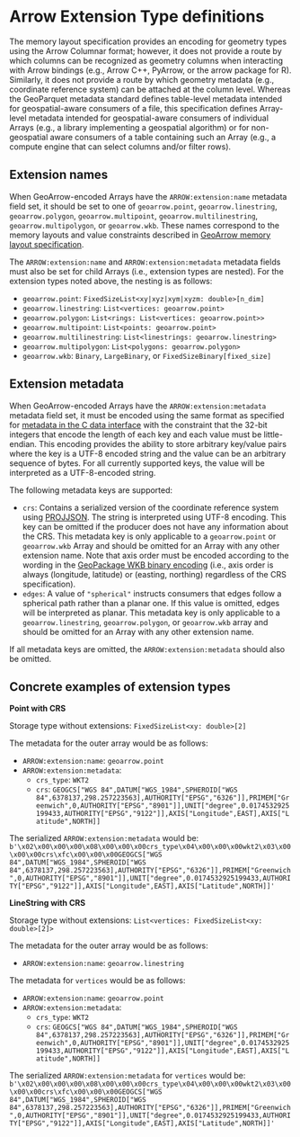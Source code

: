
# Arrow Extension Type definitions

The memory layout specification provides an encoding for geometry types
using the Arrow Columnar format; however, it does not provide a route by
which columns can be recognized as geometry columns when interacting with
Arrow bindings (e.g., Arrow C++, PyArrow, or the arrow package for R).
Similarly, it does not provide a route by which geometry metadata (e.g.,
coordinate reference system) can be attached at the column level.
Whereas the GeoParquet metadata standard defines table-level metadata
intended for geospatial-aware consumers of a file, this specification
defines Array-level metadata intended for geospatial-aware consumers
of individual Arrays (e.g., a library implementing a geospatial algorithm)
or for non-geospatial aware consumers of a table containing such an
Array (e.g., a compute engine that can select columns and/or filter rows).

## Extension names

When GeoArrow-encoded Arrays have the `ARROW:extension:name` metadata
field set, it should be set to one of `geoarrow.point`, `geoarrow.linestring`,
`geoarrow.polygon`, `geoarrow.multipoint`, `geoarrow.multilinestring`,
`geoarrow.multipolygon`, or `geoarrow.wkb`. These names correspond
to the memory layouts and value constraints described in
[GeoArrow memory layout specification](format.md).

The `ARROW:extension:name` and `ARROW:extension:metadata` metadata fields
must also be set for child Arrays (i.e., extension types are nested).
For the extension types noted above, the nesting is as follows:

- `geoarrow.point`: `FixedSizeList<xy|xyz|xym|xyzm: double>[n_dim]`
- `geoarrow.linestring`: `List<vertices: geoarrow.point>`
- `geoarrow.polygon`: `List<rings: List<vertices: geoarrow.point>>`
- `geoarrow.multipoint`: `List<points: geoarrow.point>`
- `geoarrow.multilinestring`: `List<linestrings: geoarrow.linestring>`
- `geoarrow.multipolygon`: `List<polygons: geoarrow.polygon>`
- `geoarrow.wkb`: `Binary`, `LargeBinary`, or `FixedSizeBinary[fixed_size]`

## Extension metadata

When GeoArrow-encoded Arrays have the `ARROW:extension:metadata` metadata
field set, it must be encoded using the same format as specified for
[metadata in the C data interface](https://arrow.apache.org/docs/format/CDataInterface.html#c.ArrowSchema.metadata)
with the constraint that the 32-bit integers that encode the length of
each key and each value must be little-endian. This encoding provides
the ability to store arbitrary key/value pairs where the key is a UTF-8
encoded string and the value can be an arbitrary sequence of bytes.
For all currently supported keys, the value will be interpreted as a
UTF-8-encoded string.

The following metadata keys are supported:

- `crs`: Contains a serialized version of the coordinate reference system
  using [PROJJSON](https://proj.org/specifications/projjson.html).
  The string is interpreted using UTF-8 encoding. This key can be omitted
  if the producer does not have any information about the CRS. This
  metadata key is only applicable to a `geoarrow.point` or `geoarrow.wkb`
  Array and should be omitted for an Array with any other extension name.
  Note that axis order must be encoded according to the wording in the
  [GeoPackage WKB binary encoding](https://www.geopackage.org/spec130/index.html#gpb_format)
  (i.e., axis order is always (longitude, latitude) or (easting, northing)
  regardless of the CRS specification).
- `edges`: A value of `"spherical"` instructs consumers that edges follow
  a spherical path rather than a planar one. If this value is omitted,
  edges will be interpreted as planar. This metadata key is only applicable
  to a `geoarrow.linestring`, `geoarrow.polygon`, or `geoarrow.wkb` array
  and should be omitted for an Array with any other extension name.

If all metadata keys are omitted, the `ARROW:extension:metadata` should
also be omitted.

## Concrete examples of extension types

**Point with CRS**

Storage type without extensions: `FixedSizeList<xy: double>[2]`

The metadata for the outer array would be as follows:

- `ARROW:extension:name`: `geoarrow.point`
- `ARROW:extension:metadata`:
    - `crs_type`: `WKT2`
    - `crs`: `GEOGCS["WGS 84",DATUM["WGS_1984",SPHEROID["WGS 84",6378137,298.257223563],AUTHORITY["EPSG","6326"]],PRIMEM["Greenwich",0,AUTHORITY["EPSG","8901"]],UNIT["degree",0.0174532925199433,AUTHORITY["EPSG","9122"]],AXIS["Longitude",EAST],AXIS["Latitude",NORTH]]`

The serialized `ARROW:extension:metadata` would be: `b'\x02\x00\x00\x00\x08\x00\x00\x00crs_type\x04\x00\x00\x00wkt2\x03\x00\x00\x00crs\xfc\x00\x00\x00GEOGCS["WGS 84",DATUM["WGS_1984",SPHEROID["WGS 84",6378137,298.257223563],AUTHORITY["EPSG","6326"]],PRIMEM["Greenwich",0,AUTHORITY["EPSG","8901"]],UNIT["degree",0.0174532925199433,AUTHORITY["EPSG","9122"]],AXIS["Longitude",EAST],AXIS["Latitude",NORTH]]'`

**LineString with CRS**

Storage type without extensions: `List<vertices: FixedSizeList<xy: double>[2]>`

The metadata for the outer array would be as follows:

- `ARROW:extension:name`: `geoarrow.linestring`

The metadata for `vertices` would be as follows:

- `ARROW:extension:name`: `geoarrow.point`
- `ARROW:extension:metadata`:
    - `crs_type`: `WKT2`
    - `crs`: `GEOGCS["WGS 84",DATUM["WGS_1984",SPHEROID["WGS 84",6378137,298.257223563],AUTHORITY["EPSG","6326"]],PRIMEM["Greenwich",0,AUTHORITY["EPSG","8901"]],UNIT["degree",0.0174532925199433,AUTHORITY["EPSG","9122"]],AXIS["Longitude",EAST],AXIS["Latitude",NORTH]]`

The serialized `ARROW:extension:metadata` for `vertices` would be: `b'\x02\x00\x00\x00\x08\x00\x00\x00crs_type\x04\x00\x00\x00wkt2\x03\x00\x00\x00crs\xfc\x00\x00\x00GEOGCS["WGS 84",DATUM["WGS_1984",SPHEROID["WGS 84",6378137,298.257223563],AUTHORITY["EPSG","6326"]],PRIMEM["Greenwich",0,AUTHORITY["EPSG","8901"]],UNIT["degree",0.0174532925199433,AUTHORITY["EPSG","9122"]],AXIS["Longitude",EAST],AXIS["Latitude",NORTH]]'`
